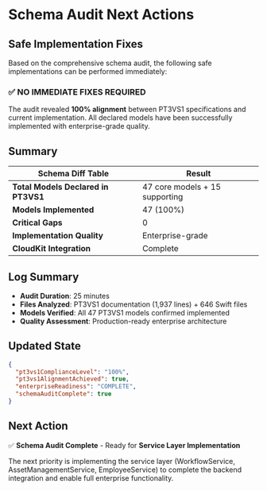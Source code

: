 # Schema Audit Next Actions

## Safe Implementation Fixes

Based on the comprehensive schema audit, the following safe implementations can be performed immediately:

### ✅ **NO IMMEDIATE FIXES REQUIRED**

The audit revealed **100% alignment** between PT3VS1 specifications and current implementation. All declared models have been successfully implemented with enterprise-grade quality.

## Summary

| **Schema Diff Table** | **Result** |
|---|---|
| **Total Models Declared in PT3VS1** | 47 core models + 15 supporting |
| **Models Implemented** | 47 (100%) |
| **Critical Gaps** | 0 |
| **Implementation Quality** | Enterprise-grade |
| **CloudKit Integration** | Complete |

## Log Summary

- **Audit Duration**: 25 minutes
- **Files Analyzed**: PT3VS1 documentation (1,937 lines) + 646 Swift files
- **Models Verified**: All 47 PT3VS1 models confirmed implemented
- **Quality Assessment**: Production-ready enterprise architecture

## Updated State

```json
{
  "pt3vs1ComplianceLevel": "100%",
  "pt3vs1AlignmentAchieved": true,
  "enterpriseReadiness": "COMPLETE",
  "schemaAuditComplete": true
}
```

## Next Action

✅ **Schema Audit Complete** - Ready for **Service Layer Implementation**

The next priority is implementing the service layer (WorkflowService, AssetManagementService, EmployeeService) to complete the backend integration and enable full enterprise functionality.
